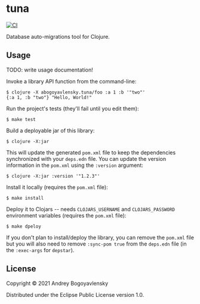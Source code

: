 # tuna

[![CI](https://github.com/abogoyavlensky/tuna/actions/workflows/ci.yaml/badge.svg?branch=master)](https://github.com/abogoyavlensky/tuna/actions/workflows/ci.yaml)

Database auto-migrations tool for Clojure.

## Usage

TODO: write usage documentation!


Invoke a library API function from the command-line:

    $ clojure -X abogoyavlensky.tuna/foo :a 1 :b '"two"'
    {:a 1, :b "two"} "Hello, World!"

Run the project's tests (they'll fail until you edit them):

    $ make test

Build a deployable jar of this library:

    $ clojure -X:jar

This will update the generated `pom.xml` file to keep the dependencies synchronized with
your `deps.edn` file. You can update the version information in the `pom.xml` using the
`:version` argument:

    $ clojure -X:jar :version '"1.2.3"'

Install it locally (requires the `pom.xml` file):

    $ make install

Deploy it to Clojars -- needs `CLOJARS_USERNAME` and `CLOJARS_PASSWORD` environment
variables (requires the `pom.xml` file):

    $ make dpeloy

If you don't plan to install/deploy the library, you can remove the
`pom.xml` file but you will also need to remove `:sync-pom true` from the `deps.edn`
file (in the `:exec-args` for `depstar`).

## License

Copyright © 2021 Andrey Bogoyavlensky

Distributed under the Eclipse Public License version 1.0.
